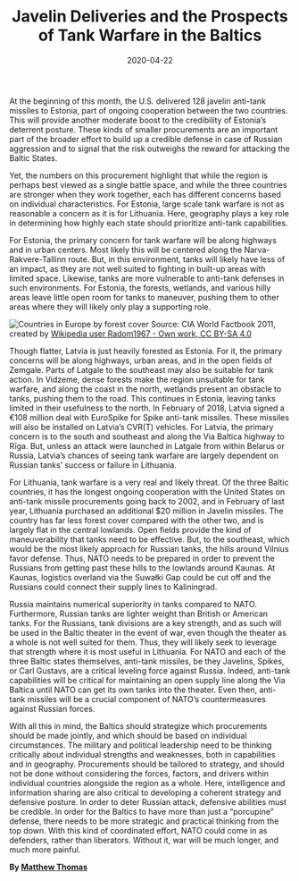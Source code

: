 ﻿---
title: "Javelin Deliveries and the Prospects of Tank Warfare in the Baltics"
date: 2020-04-22
description: "At the beggining of this month, the US delivered 128 javelin anti-tanks missiles to Estonia"
type: "post"
image: "images/masonary-post/tank_warfare_baltics.jpg"
categories: 
  - "Geopolitics"
tags:
  - "US"
  - "Estonia"
---

At the beginning of this month, the U.S. delivered 128 javelin anti-tank missiles to Estonia, part
of ongoing cooperation between the two countries. This will provide another moderate boost to
the credibility of Estonia’s deterrent posture. These kinds of smaller procurements are an
important part of the broader effort to build up a credible defense in case of Russian aggression
and to signal that the risk outweighs the reward for attacking the Baltic States.

Yet, the numbers on this procurement highlight that while the region is perhaps best viewed as a
single battle space, and while the three countries are stronger when they work together, each has
different concerns based on individual characteristics. For Estonia, large scale tank warfare is not
as reasonable a concern as it is for Lithuania. Here, geography plays a key role in determining
how highly each state should prioritize anti-tank capabilities.

For Estonia, the primary concern for tank warfare will be along highways and in urban centers.
Most likely this will be centered along the Narva-Rakvere-Tallinn route. But, in this
environment, tanks will likely have less of an impact, as they are not well suited to fighting in
built-up areas with limited space. Likewise, tanks are more vulnerable to anti-tank defenses in
such environments. For Estonia, the forests, wetlands, and various hilly areas leave little open room for tanks to maneuver, pushing them to other areas where they will likely only play a
supporting role.

![Countries in Europe by forest cover](../images/masonary-post/tank_warfare_baltics-1.jpg)
Source: CIA World Factbook 2011, created by [Wikipedia user Radom1967 - Own work, CC BY-SA 4.0](https://commons.wikimedia.org/w/index.php?curid=76182177)

Though flatter, Latvia is just heavily forested as Estonia. For it, the primary concerns will be
along highways, urban areas, and in the open fields of Zemgale. Parts of Latgale to the southeast
may also be suitable for tank action. In Vidzeme, dense forests make the region unsuitable for
tank warfare, and along the coast in the north, wetlands present an obstacle to tanks, pushing
them to the road. This continues in Estonia, leaving tanks limited in their usefulness to the north.
In February of 2018, Latvia signed a €108 million deal with EuroSpike for Spike anti-tank
missiles. These missiles will also be installed on Latvia’s CVR(T) vehicles. For Latvia, the
primary concern is to the south and southeast and along the Via Baltica highway to Rīga. But,
unless an attack were launched in Latgale from within Belarus or Russia, Latvia’s chances of
seeing tank warfare are largely dependent on Russian tanks’ success or failure in Lithuania.

For Lithuania, tank warfare is a very real and likely threat. Of the three Baltic countries, it has
the longest ongoing cooperation with the United States on anti-tank missile procurements going
back to 2002, and in February of last year, Lithuania purchased an additional $20 million in
Javelin missiles. The country has far less forest cover compared with the other two, and is largely
flat in the central lowlands. Open fields provide the kind of maneuverability that tanks need to be
effective. But, to the southeast, which would be the most likely approach for Russian tanks, the
hills around Vilnius favor defense. Thus, NATO needs to be prepared in order to prevent the
Russians from getting past these hills to the lowlands around Kaunas. At Kaunas, logistics
overland via the Suwałki Gap could be cut off and the Russians could connect their supply lines
to Kaliningrad.

Russia maintains numerical superiority in tanks compared to NATO. Furthermore, Russian tanks
are lighter weight than British or American tanks. For the Russians, tank divisions are a key
strength, and as such will be used in the Baltic theater in the event of war, even though the
theater as a whole is not well suited for them. Thus, they will likely seek to leverage that strength
where it is most useful in Lithuania. For NATO and each of the three Baltic states themselves,
anti-tank missiles, be they Javelins, Spikes, or Carl Gustavs, are a critical leveling force against
Russia. Indeed, anti-tank capabilities will be critical for maintaining an open supply line along
the Via Baltica until NATO can get its own tanks into the theater. Even then, anti-tank missiles
will be a crucial component of NATO’s countermeasures against Russian forces.

With all this in mind, the Baltics should strategize which procurements should be made jointly,
and which should be based on individual circumstances. The military and political leadership
need to be thinking critically about individual strengths and weaknesses, both in capabilities and
in geography. Procurements should be tailored to strategy, and should not be done without
considering the forces, factors, and drivers within individual countries alongside the region as a
whole. Here, intelligence and information sharing are also critical to developing a coherent
strategy and defensive posture. In order to deter Russian attack, defensive abilities must be
credible. In order for the Baltics to have more than just a “porcupine” defense, there needs to be
more strategic and practical thinking from the top down. With this kind of coordinated effort,
NATO could come in as defenders, rather than liberators. Without it, war will be much longer,
and much more painful.

**By [Matthew Thomas](../our_team)**
